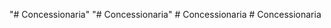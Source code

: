 "# Concessionaria" 
"# Concessionaria" 
#   C o n c e s s i o n a r i a  
 #   C o n c e s s i o n a r i a  
 
